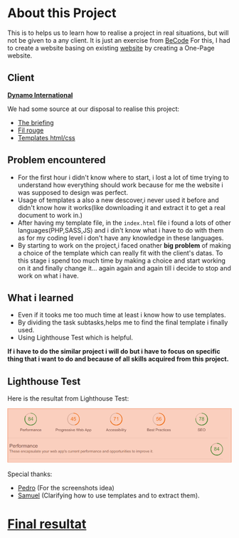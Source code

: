 
#                                  About this Project

This is to helps us to learn how to realise a project in real situations, but will not be given to a any client. It is just an exercise from [BeCode](https://github.com/becodeorg/lovelace-2/blob/master/Projects/fil-rouge/phase-1.md)
For this, I had to create a website basing on existing [website](http://www.dynamoweb.be/dynamo_international/fr/) by creating a One-Page website.

## Client

[**Dynamo International**](http://www.dynamoweb.be/dynamo_international/fr/)


We had some source at our disposal to realise this project:

* [The briefing](https://github.com/becodeorg/lovelace-2/blob/master/Projects/fil-rouge/phase-1.md)
* [Fil rouge](https://github.com/becodeorg/lovelace-2/tree/master/Projects/fil-rouge)
* [Templates html/css](https://html5up.net/)


## Problem encountered

* For the first hour i didn't know where to start, i lost a lot of time trying to understand how everything should work because for me the website i was supposed to design was perfect.
* Usage of templates a also a new descover,i never used it before and didn't know how it works(like downloading it and extract it to get a real document to work in.)
* After having my template file, in the `index.html` file i found a lots of other languages(PHP,SASS,JS) and i din't know what i have to do with them as for my coding level i don't have any knowledge in these languages.
* By starting to work on the project,i faced onather **big problem** of making a choice of the template which can really fit with the client's datas. To this stage i spend too much time by making a choice and start working on it and finally change it... again again and again till i decide to stop and work on what i have.

##  What i learned

* Even if it tooks me too much time at least i know how to use templates.
* By dividing the task subtasks,helps me to find the final template i finally used.
* Using Lighthouse Test which is helpful.


**If i have to do the similar project i will do but i have to focus on specific thing that i want to do and because of all skills acquired from this project.**


## Lighthouse Test

Here is the resultat from Lighthouse Test:
<div style="display:inline;">
   <img src ='assets/images/test.png'>
</div>




Special thanks:

* [Pedro](https://github.com/pedroseromenho) (For the screenshots idea)
* [Samuel](https://github.com/SammuelJ?tab=repositories) (Clarifying how to use templates and to extract them).



# [Final resultat](https://marianeniwe.github.io/Filrouge-0-guerrilla/.)
